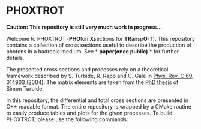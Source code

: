 # PHOXTROT

**Caution: This repository is still very much work in progress...**

Welcome to PHOXTROT (**PHO**ton **X**sections for **TR**ansp**O**r**T**). This repository contains a collection of cross sections useful to describe the production of photons in a hadronic medium. See * **paper(once public)** * for further details.

The presented cross sections and processes rely on a theoretical framework described by S. Turbide, R. Rapp and C. Gale in [Phys. Rev. C 69, 014903 (2004)](https://arxiv.org/pdf/hep-ph/0308085.pdf). The matrix elements are taken from the [PhD thesis](http://digitool.library.mcgill.ca/R/?func=dbin-jump-full&object_id=102221&local_base=GEN01-MCG02) of Simon Turbide.

In this repository, the differential and total cross sections are presented in C++ readable format. The entire repository is wrapped by a CMake routine to easily produce tables and plots for the given processes. To build PHOXTROT, please use the following commands:

